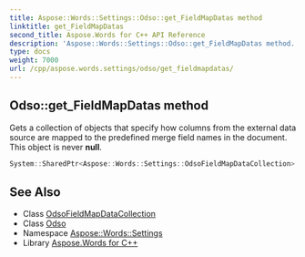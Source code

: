 ```yaml
---
title: Aspose::Words::Settings::Odso::get_FieldMapDatas method
linktitle: get_FieldMapDatas
second_title: Aspose.Words for C++ API Reference
description: 'Aspose::Words::Settings::Odso::get_FieldMapDatas method. Gets a collection of objects that specify how columns from the external data source are mapped to the predefined merge field names in the document. This object is never null in C++.'
type: docs
weight: 7000
url: /cpp/aspose.words.settings/odso/get_fieldmapdatas/
---
```

## Odso::get_FieldMapDatas method


Gets a collection of objects that specify how columns from the external data source are mapped to the predefined merge field names in the document. This object is never **null**.

```cpp
System::SharedPtr<Aspose::Words::Settings::OdsoFieldMapDataCollection> Aspose::Words::Settings::Odso::get_FieldMapDatas() const
```

## See Also

* Class [OdsoFieldMapDataCollection](../../odsofieldmapdatacollection/)
* Class [Odso](../)
* Namespace [Aspose::Words::Settings](../../)
* Library [Aspose.Words for C++](../../../)
